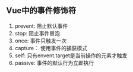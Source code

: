 ## Vue中的事件修饰符
1. prevent: 阻止默认事件
2. stop: 阻止事件冒泡
3. once: 事件只触发一次
4. capture： 使用事件的捕获模式
5. self: 只有envent.target是当前操作的元素才触发
6. passive: 事件的默认行为立即执行